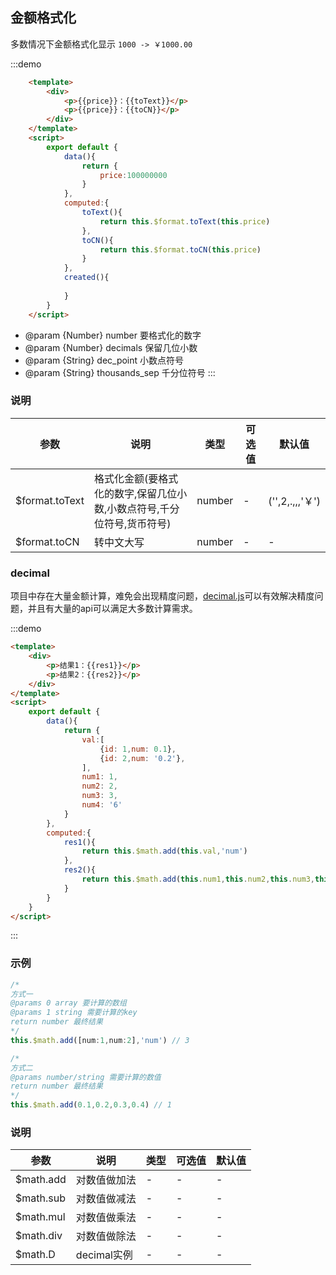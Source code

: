 ## 金额格式化
多数情况下金额格式化显示 `1000 -> ￥1000.00`

:::demo 
```html
    <template>
        <div>
            <p>{{price}}：{{toText}}</p>
            <p>{{price}}：{{toCN}}</p>
        </div>
    </template>
    <script>
        export default {
            data(){
                return {
                    price:100000000
                }
            },
            computed:{
                toText(){
                    return this.$format.toText(this.price)
                },
                toCN(){
                    return this.$format.toCN(this.price)
                }
            },
            created(){
                
            }
        }
    </script>
```
 * @param {Number} number 要格式化的数字
 * @param {Number} decimals 保留几位小数
 * @param {String} dec_point 小数点符号
 * @param {String} thousands_sep 千分位符号
:::
### 说明

| 参数           | 说明                                                                   | 类型   | 可选值 | 默认值         |
| -------------- | ---------------------------------------------------------------------- | ------ | ------ | -------------- |
| $format.toText | 格式化金额(要格式化的数字,保留几位小数,小数点符号,千分位符号,货币符号) | number | -      | ('',2,.,,,'￥') |
| $format.toCN   | 转中文大写                                                             | number | -      | -              |
### decimal

项目中存在大量金额计算，难免会出现精度问题，[decimal.js](http://mikemcl.github.io/decimal.js)可以有效解决精度问题，并且有大量的api可以满足大多数计算需求。

:::demo
```html
<template>
    <div>
        <p>结果1：{{res1}}</p>
        <p>结果2：{{res2}}</p>
    </div>
</template>
<script>
    export default {
        data(){
            return {
                val:[
                    {id: 1,num: 0.1},
                    {id: 2,num: '0.2'},
                ],
                num1: 1,
                num2: 2,
                num3: 3,
                num4: '6'
            }
        },
        computed:{
            res1(){
                return this.$math.add(this.val,'num')
            },
            res2(){
                return this.$math.add(this.num1,this.num2,this.num3,this.num4)
            }
        }
    }
</script>
```
:::

### 示例

```js
/*
方式一
@params 0 array 要计算的数组
@params 1 string 需要计算的key
return number 最终结果
*/
this.$math.add([num:1,num:2],'num') // 3

/*
方式二
@params number/string 需要计算的数值
return number 最终结果
*/
this.$math.add(0.1,0.2,0.3,0.4) // 1
```

### 说明

| 参数      | 说明         | 类型 | 可选值 | 默认值 |
| --------- | ------------ | ---- | ------ | ------ |
| $math.add | 对数值做加法 | -    | -      | -      |
| $math.sub | 对数值做减法 | -    | -      | -      |
| $math.mul | 对数值做乘法 | -    | -      | -      |
| $math.div | 对数值做除法 | -    | -      | -      |
| $math.D   | decimal实例  | -    | -      | -      |